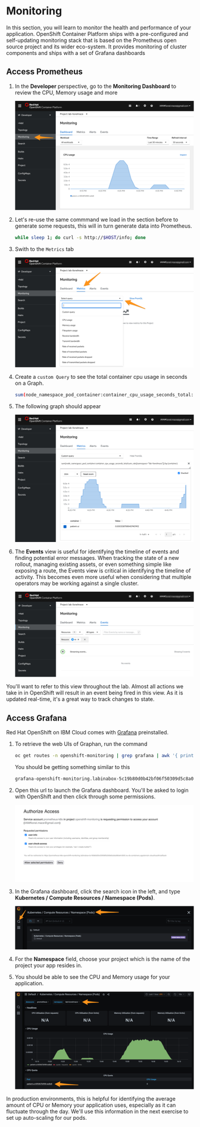 # Monitoring

In this section, you will learn to monitor the health and performance of your application. OpenShift Container Platform ships with a pre-configured and self-updating monitoring stack that is based on the Prometheus open source project and its wider eco-system. It provides monitoring of cluster components and ships with a set of Grafana dashboards

## Access Prometheus

1. In the **Developer** perspective, go to the **Monitoring Dashboard** to review the CPU, Memory usage and more

    ![Monitoring Dashboard](../assets/ocp-monitoring-dashboard.png)

1. Let's re-use the same commmand we load in the section before to generate some requests, this will in turn generate data into Prometheus.

    ```sh
    while sleep 1; do curl -s http://$HOST/info; done
    ```

1. Swith to the `Metrics` tab

    ![Metrics](../assets/ocp-monitoring-metrics.png)

1. Create a `custom Query` to see the total container cpu usage in seconds on a Graph.

    ```sh
    sum(node_namespace_pod_container:container_cpu_usage_seconds_total:sum_irate) by (container)
    ```

1. The following graph should appear

    ![Custom Query](../assets/ocp-monitoring-query.png)

1. The **Events** view is useful for identifying the timeline of events and finding potential error messages. When tracking the state of a new rollout, managing existing assets, or even something simple like exposing a route, the Events view is critical in identifying the timeline of activity. This becomes even more useful when considering that multiple operators may be working against a single cluster.

    ![Monitoring Events](../assets/ocp-monitoring-events.png)

You'll want to refer to this view throughout the lab. Almost all actions we take in in OpenShift will result in an event being fired in this view. As it is updated real-time, it's a great way to track changes to state.

## Access Grafana

Red Hat OpenShift on IBM Cloud comes with [Grafana](https://grafana.com/) preinstalled.

1. To retrieve the web UIs of Graphan, run the command

    ```sh
    oc get routes -n openshift-monitoring | grep grafana | awk '{ print $2}'
    ```

    You should be getting something similar to this

    ```sh
    grafana-openshift-monitoring.labinabox-5c19b80d0b42bf06f50309d5c8a080e8-0000.eu-de.containers.appdomain.cloud
    ```

2. Open this url to launch the Grafana dashboard. You'll be asked to login with OpenShift and then click through some permissions.

    ![Monitoring Dashboards](../assets/ocp-grafana-accept.png)

3. In the Grafana dashboard, click the search icon in the left, and type **Kubernetes / Compute Resources / Namespace (Pods)**.

    ![Grafana](../assets/ocp-grafana-search.png)

4. For the **Namespace** field, choose your project which is the name of the project your app resides in.

5. You should be able to see the CPU and Memory usage for your application.

    ![Grafana also project](../assets/ocp-grafana-cpu.png)

In production environments, this is helpful for identifying the average amount of CPU or Memory your application uses, especially as it can fluctuate through the day. We'll use this information in the next exercise to set up auto-scaling for our pods.